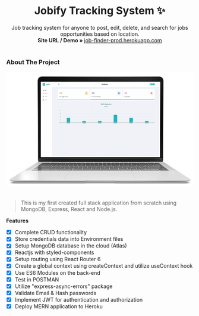 <br />

<p align="center">
  <h1 align="center">Jobify Tracking System ✨</h1>

  <p align="center">
    Job tracking system for anyone to post, edit, delete, and search for jobs opportunities based on location.
    <br />
    <strong>Site URL / Demo » </strong>
    <a href="https://job-finder-prod.herokuapp.com/"> job-finder-prod.herokuapp.com</a>
    <br />
    <br />
    </p>
</p>

<!-- ABOUT THE PROJECT -->

### About The Project

<img src="/READMEdocs/1465.gif"  width="850" height="auto" />

<br/>
<br/>

> This is my first created full stack application from scratch using MongoDB, Express, React and Node.js.

**Features**

- [x] Complete CRUD functionality
- [x] Store credentials data into Environment files
- [x] Setup MongoDB database in the cloud (Atlas)
- [x] Reactjs with styled-components
- [x] Setup routing using React Router 6
- [x] Create a global context using createContext and utilize useContext hook
- [x] Use ES6 Modules on the back-end
- [x] Test in POSTMAN
- [x] Utilize "express-async-errors" package
- [x] Validate Email & Hash passwords
- [x] Implement JWT for authentication and authorization
- [x] Deploy MERN application to Heroku
